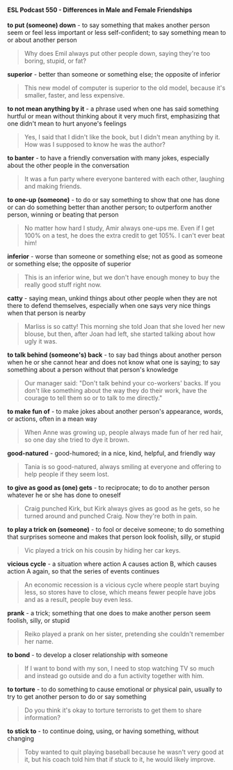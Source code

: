 #### ESL Podcast 550 - Differences in Male and Female Friendships

**to put (someone) down** - to say something that makes another person seem or
feel less important or less self-confident; to say something mean to or about
another person

> Why does Emil always put other people down, saying they're too boring, stupid,
or fat?

**superior** - better than someone or something else; the opposite of inferior

> This new model of computer is superior to the old model, because it's smaller,
faster, and less expensive.

**to not mean anything by it** - a phrase used when one has said something
hurtful or mean without thinking about it very much first, emphasizing that one
didn't mean to hurt anyone's feelings

> Yes, I said that I didn't like the book, but I didn't mean anything by it. How was I
supposed to know he was the author?

**to banter** - to have a friendly conversation with many jokes, especially about the
other people in the conversation

> It was a fun party where everyone bantered with each other, laughing and
making friends.

**to one-up (someone)** - to do or say something to show that one has done or
can do something better than another person; to outperform another person,
winning or beating that person

> No matter how hard I study, Amir always one-ups me. Even if I get 100% on a
test, he does the extra credit to get 105%. I can't ever beat him!

**inferior** - worse than someone or something else; not as good as someone or
something else; the opposite of superior

> This is an inferior wine, but we don't have enough money to buy the really good
stuff right now.

**catty** - saying mean, unkind things about other people when they are not there
to defend themselves, especially when one says very nice things when that
person is nearby

> Marliss is so catty! This morning she told Joan that she loved her new blouse,
but then, after Joan had left, she started talking about how ugly it was.

**to talk behind (someone's) back** - to say bad things about another person
when he or she cannot hear and does not know what one is saying; to say
something about a person without that person's knowledge

> Our manager said: "Don't talk behind your co-workers' backs. If you don't like
something about the way they do their work, have the courage to tell them so or
to talk to me directly."

**to make fun of** - to make jokes about another person's appearance, words, or
actions, often in a mean way

> When Anne was growing up, people always made fun of her red hair, so one
day she tried to dye it brown.

**good-natured** - good-humored; in a nice, kind, helpful, and friendly way

> Tania is so good-natured, always smiling at everyone and offering to help
people if they seem lost.

**to give as good as (one) gets** - to reciprocate; to do to another person
whatever he or she has done to oneself

> Craig punched Kirk, but Kirk always gives as good as he gets, so he turned
around and punched Craig. Now they're both in pain.

**to play a trick on (someone)** - to fool or deceive someone; to do something
that surprises someone and makes that person look foolish, silly, or stupid

> Vic played a trick on his cousin by hiding her car keys.

**vicious cycle** - a situation where action A causes action B, which causes action
A again, so that the series of events continues

> An economic recession is a vicious cycle where people start buying less, so
stores have to close, which means fewer people have jobs and as a result,
people buy even less.

**prank** - a trick; something that one does to make another person seem foolish,
silly, or stupid

> Reiko played a prank on her sister, pretending she couldn't remember her
name.

**to bond** - to develop a closer relationship with someone

> If I want to bond with my son, I need to stop watching TV so much and instead
go outside and do a fun activity together with him.

**to torture** - to do something to cause emotional or physical pain, usually to try to
get another person to do or say something

> Do you think it's okay to torture terrorists to get them to share information?

**to stick to** - to continue doing, using, or having something, without changing

> Toby wanted to quit playing baseball because he wasn't very good at it, but his
coach told him that if stuck to it, he would likely improve.


